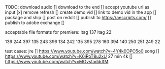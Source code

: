 TODO: 
  download audio [] 
  download to the end []
  accept youtube url as input [x] 
  remove refresh [] 
  create demo vid [] 
  link to demo vid in the app []
  package and ship [] 
  post on reddit []
  publish to https://aescripts.com/  [] 
  publish to adobe exchange []

acceptable file formats for premiere: 
itag 137
itag 22

136
244
397
135
243
396
134 
242 
135 
395
278 
160 
394 
140 
250 
251 
249 
22



test cases: 
jre [] https://www.youtube.com/watch?v=4Y4k0OPO5o0
song [] https://www.youtube.com/watch?v=K6iRoT8u2xU
27 min 4k [] https://www.youtube.com/watch?v=MOvsfadddfM
